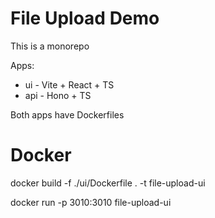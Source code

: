 # File Upload Demo

This is a monorepo

Apps:

- ui - Vite + React + TS
- api - Hono + TS

Both apps have Dockerfiles

# Docker

docker build -f ./ui/Dockerfile . -t file-upload-ui

docker run -p 3010:3010 file-upload-ui
